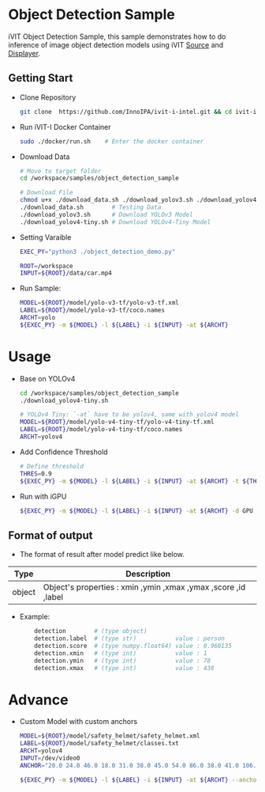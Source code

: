 # Object Detection Sample
iVIT Object Detection Sample, this sample demonstrates how to do inference of image object detection models using iVIT [Source](../ivit_source_sample/README.md) and [Displayer](../ivit_displayer_sample/README.md).

## Getting Start
* Clone Repository    
    ```bash
    git clone  https://github.com/InnoIPA/ivit-i-intel.git && cd ivit-i-intel
    ```
* Run iVIT-I Docker Container
    ```bash
    sudo ./docker/run.sh    # Enter the docker container
    ```
* Download Data
    ```bash
    # Move to target folder
    cd /workspace/samples/object_detection_sample
    
    # Download File
    chmod u+x ./download_data.sh ./download_yolov3.sh ./download_yolov4-tiny.sh
    ./download_data.sh        # Testing Data
    ./download_yolov3.sh      # Download YOLOv3 Model
    ./download_yolov4-tiny.sh # Download YOLOv4-Tiny Model
    ```
* Setting Varaible
    ```bash
    EXEC_PY="python3 ./object_detection_demo.py"

    ROOT=/workspace
    INPUT=${ROOT}/data/car.mp4
    ```
* Run Sample:
    
    ```bash
    MODEL=${ROOT}/model/yolo-v3-tf/yolo-v3-tf.xml
    LABEL=${ROOT}/model/yolo-v3-tf/coco.names
    ARCHT=yolo
    ${EXEC_PY} -m ${MODEL} -l ${LABEL} -i ${INPUT} -at ${ARCHT}
    ```

# Usage
* Base on YOLOv4
    ```bash
    cd /workspace/samples/object_detection_sample
    ./download_yolov4-tiny.sh
    
    # YOLOv4 Tiny: `-at` have to be yolov4, same with yolov4 model
    MODEL=${ROOT}/model/yolo-v4-tiny-tf/yolo-v4-tiny-tf.xml
    LABEL=${ROOT}/model/yolo-v4-tiny-tf/coco.names
    ARCHT=yolov4
    ```
* Add Confidence Threshold
    ```bash
    # Define threshold
    THRES=0.9
    ${EXEC_PY} -m ${MODEL} -l ${LABEL} -i ${INPUT} -at ${ARCHT} -t ${THRES}
    ```
    
* Run with iGPU
    ```bash
    ${EXEC_PY} -m ${MODEL} -l ${LABEL} -i ${INPUT} -at ${ARCHT} -d GPU

## Format of output 
*  The format of result after model predict like below.

| Type | Description |
| --- | --- |
|object|Object's properties : xmin ,ymin ,xmax ,ymax ,score ,id ,label |
* Example:
    ```bash
        detection        # (type object)                   
        detection.label  # (type str)           value : person   
        detection.score  # (type numpy.float64) value : 0.960135 
        detection.xmin   # (type int)           value : 1        
        detection.ymin   # (type int)           value : 78       
        detection.xmax   # (type int)           value : 438      
    ```

# Advance

* Custom Model with custom anchors
    
    ```bash
    MODEL=${ROOT}/model/safety_helmet/safety_helmet.xml
    LABEL=${ROOT}/model/safety_helmet/classes.txt
    ARCHT=yolov4
    INPUT=/dev/video0
    ANCHOR="20.0 24.0 46.0 18.0 31.0 38.0 45.0 54.0 86.0 38.0 41.0 106.0 67.0 77.0 111.0 110.0 170.0 196.0"

    ${EXEC_PY} -m ${MODEL} -l ${LABEL} -i ${INPUT} -at ${ARCHT} --anchors ${ANCHOR} 

    ```
